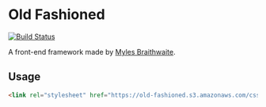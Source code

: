 # Old Fashioned

[![Build Status](https://travis-ci.org/myles/old-fashioned.svg?branch=master)](https://travis-ci.org/myles/old-fashioned)

A front-end framework made by [Myles Braithwaite](https://mylesb.ca/).

## Usage

```html
<link rel="stylesheet" href="https://old-fashioned.s3.amazonaws.com/css/style.css">
```
